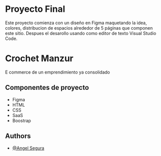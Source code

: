 # Proyecto Final

Este proyecto comienza con un diseño en Figma maquetando la idea, colores, distribucion de espacios alrededor de 5 páginas que componen este sitio. Despues el desarollo usando como editor de texto Visual Studio Code.

# Crochet Manzur

E commerce de un emprendimiento ya consolidado

## Componentes de proyecto

- Figma
- HTML
- CSS
- SaaS
- Boostrap

## Authors

- [@Angel Segura](https://www.github.com/AngelMx27)
